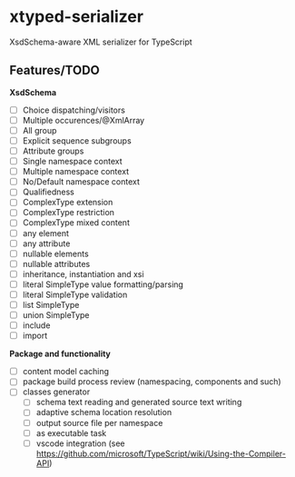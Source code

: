 # xtyped-serializer
XsdSchema-aware XML serializer for TypeScript 


## Features/TODO

**XsdSchema**
- [ ] Choice dispatching/visitors
- [ ] Multiple occurences/@XmlArray
- [ ] All group
- [ ] Explicit sequence subgroups
- [ ] Attribute groups
- [ ] Single namespace context
- [ ] Multiple namespace context
- [ ] No/Default namespace context
- [ ] Qualifiedness
- [ ] ComplexType extension
- [ ] ComplexType restriction
- [ ] ComplexType mixed content
- [ ] any element
- [ ] any attribute
- [ ] nullable elements
- [ ] nullable attributes
- [ ] inheritance, instantiation and xsi
- [ ] literal SimpleType value formatting/parsing
- [ ] literal SimpleType validation
- [ ] list SimpleType
- [ ] union SimpleType
- [ ] include
- [ ] import

**Package and functionality**
- [ ] content model caching
- [ ] package build process review (namespacing, components and such)
- [ ] classes generator
  - [ ] schema text reading and generated source text writing
  - [ ] adaptive schema location resolution
  - [ ] output source file per namespace
  - [ ] as executable task
  - [ ] vscode integration (see https://github.com/microsoft/TypeScript/wiki/Using-the-Compiler-API)
